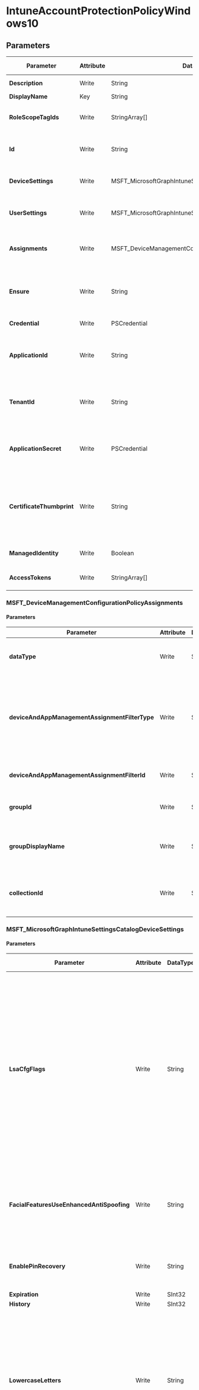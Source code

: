 ﻿# IntuneAccountProtectionPolicyWindows10

## Parameters

| Parameter | Attribute | DataType | Description | Allowed Values |
| --- | --- | --- | --- | --- |
| **Description** | Write | String | Policy description | |
| **DisplayName** | Key | String | Policy name | |
| **RoleScopeTagIds** | Write | StringArray[] | List of Scope Tags for this Entity instance. | |
| **Id** | Write | String | The unique identifier for an entity. Read-only. | |
| **DeviceSettings** | Write | MSFT_MicrosoftGraphIntuneSettingsCatalogDeviceSettings | The policy settings for the device scope. | |
| **UserSettings** | Write | MSFT_MicrosoftGraphIntuneSettingsCatalogUserSettings | The policy settings for the user scope | |
| **Assignments** | Write | MSFT_DeviceManagementConfigurationPolicyAssignments[] | Represents the assignment to the Intune policy. | |
| **Ensure** | Write | String | Present ensures the policy exists, absent ensures it is removed. | `Present`, `Absent` |
| **Credential** | Write | PSCredential | Credentials of the Admin | |
| **ApplicationId** | Write | String | Id of the Azure Active Directory application to authenticate with. | |
| **TenantId** | Write | String | Id of the Azure Active Directory tenant used for authentication. | |
| **ApplicationSecret** | Write | PSCredential | Secret of the Azure Active Directory tenant used for authentication. | |
| **CertificateThumbprint** | Write | String | Thumbprint of the Azure Active Directory application's authentication certificate to use for authentication. | |
| **ManagedIdentity** | Write | Boolean | Managed ID being used for authentication. | |
| **AccessTokens** | Write | StringArray[] | Access token used for authentication. | |

### MSFT_DeviceManagementConfigurationPolicyAssignments

#### Parameters

| Parameter | Attribute | DataType | Description | Allowed Values |
| --- | --- | --- | --- | --- |
| **dataType** | Write | String | The type of the target assignment. | `#microsoft.graph.groupAssignmentTarget`, `#microsoft.graph.allLicensedUsersAssignmentTarget`, `#microsoft.graph.allDevicesAssignmentTarget`, `#microsoft.graph.exclusionGroupAssignmentTarget`, `#microsoft.graph.configurationManagerCollectionAssignmentTarget` |
| **deviceAndAppManagementAssignmentFilterType** | Write | String | The type of filter of the target assignment i.e. Exclude or Include. Possible values are:none, include, exclude. | `none`, `include`, `exclude` |
| **deviceAndAppManagementAssignmentFilterId** | Write | String | The Id of the filter for the target assignment. | |
| **groupId** | Write | String | The group Id that is the target of the assignment. | |
| **groupDisplayName** | Write | String | The group Display Name that is the target of the assignment. | |
| **collectionId** | Write | String | The collection Id that is the target of the assignment.(ConfigMgr) | |

### MSFT_MicrosoftGraphIntuneSettingsCatalogDeviceSettings

#### Parameters

| Parameter | Attribute | DataType | Description | Allowed Values |
| --- | --- | --- | --- | --- |
| **LsaCfgFlags** | Write | String | Credential Guard (0: (Disabled) Turns off Credential Guard remotely if configured previously without UEFI Lock., 1: (Enabled with UEFI lock) Turns on Credential Guard with UEFI lock., 2: (Enabled without lock) Turns on Credential Guard without UEFI lock.) | `0`, `1`, `2` |
| **FacialFeaturesUseEnhancedAntiSpoofing** | Write | String | Facial Features Use Enhanced Anti Spoofing (false: Disabled, true: Enabled) | `false`, `true` |
| **EnablePinRecovery** | Write | String | Enable Pin Recovery (false: Disabled, true: Enabled) | `false`, `true` |
| **Expiration** | Write | SInt32 | Expiration | |
| **History** | Write | SInt32 | PIN History | |
| **LowercaseLetters** | Write | String | Lowercase Letters (0: Allows the use of lowercase letters in PIN., 1: Requires the use of at least one lowercase letters in PIN., 2: Does not allow the use of lowercase letters in PIN.) | `0`, `1`, `2` |
| **MaximumPINLength** | Write | SInt32 | Maximum PIN Length | |
| **MinimumPINLength** | Write | SInt32 | Minimum PIN Length | |
| **SpecialCharacters** | Write | String | Special Characters (0: Allows the use of special characters in PIN., 1: Requires the use of at least one special characters in PIN., 2: Does not allow the use of special characters in PIN.) | `0`, `1`, `2` |
| **UppercaseLetters** | Write | String | Uppercase Letters (0: Allows the use of uppercase letters in PIN., 1: Requires the use of at least one uppercase letters in PIN., 2: Does not allow the use of uppercase letters in PIN.) | `0`, `1`, `2` |
| **RequireSecurityDevice** | Write | String | Require Security Device (false: Disabled, true: Enabled) | `false`, `true` |
| **UseCertificateForOnPremAuth** | Write | String | Use Certificate For On Prem Auth (false: Disabled, true: Enabled) | `false`, `true` |
| **UsePassportForWork** | Write | String | Use Windows Hello For Business (Device) (false: Disabled, true: Enabled) | `false`, `true` |

### MSFT_MicrosoftGraphIntuneSettingsCatalogUserSettings

#### Parameters

| Parameter | Attribute | DataType | Description | Allowed Values |
| --- | --- | --- | --- | --- |
| **EnablePinRecovery** | Write | String | Enable Pin Recovery (User) (false: Disabled, true: Enabled) | `false`, `true` |
| **Expiration** | Write | SInt32 | Expiration (User) | |
| **History** | Write | SInt32 | PIN History (User) | |
| **LowercaseLetters** | Write | String | Lowercase Letters (User) (0: Allows the use of lowercase letters in PIN., 1: Requires the use of at least one lowercase letters in PIN., 2: Does not allow the use of lowercase letters in PIN.) | `0`, `1`, `2` |
| **MaximumPINLength** | Write | SInt32 | Maximum PIN Length (User) | |
| **MinimumPINLength** | Write | SInt32 | Minimum PIN Length (User) | |
| **SpecialCharacters** | Write | String | Special Characters (User) (0: Allows the use of special characters in PIN., 1: Requires the use of at least one special characters in PIN., 2: Does not allow the use of special characters in PIN.) | `0`, `1`, `2` |
| **UppercaseLetters** | Write | String | Uppercase Letters (User) (0: Allows the use of uppercase letters in PIN., 1: Requires the use of at least one uppercase letters in PIN., 2: Does not allow the use of uppercase letters in PIN.) | `0`, `1`, `2` |
| **RequireSecurityDevice** | Write | String | Require Security Device (User) (false: Disabled, true: Enabled) | `false`, `true` |
| **UsePassportForWork** | Write | String | Use Windows Hello For Business (User) (false: Disabled, true: Enabled) | `false`, `true` |


## Description

Intune Account Protection Policy for Windows10

## Permissions

### Microsoft Graph

To authenticate with the Microsoft Graph API, this resource required the following permissions:

#### Delegated permissions

- **Read**

    - DeviceManagementConfiguration.Read.All

- **Update**

    - DeviceManagementConfiguration.ReadWrite.All

#### Application permissions

- **Read**

    - DeviceManagementConfiguration.Read.All

- **Update**

    - DeviceManagementConfiguration.ReadWrite.All

## Examples

### Example 1

This example is used to test new resources and showcase the usage of new resources being worked on.
It is not meant to use as a production baseline.

```powershell
Configuration Example
{
    param(
        [Parameter()]
        [System.String]
        $ApplicationId,

        [Parameter()]
        [System.String]
        $TenantId,

        [Parameter()]
        [System.String]
        $CertificateThumbprint
    )
    Import-DscResource -ModuleName Microsoft365DSC

    node localhost
    {
        IntuneAccountProtectionPolicyWindows10 'myAccountProtectionPolicy'
        {
            DisplayName           = 'test'
            DeviceSettings = MSFT_MicrosoftGraphIntuneSettingsCatalogDeviceSettings
            {
                History = 10
                EnablePinRecovery = 'true'
            }
            UserSettings = MSFT_MicrosoftGraphIntuneSettingsCatalogUserSettings
            {
                History = 20
                EnablePinRecovery = 'true'
            }
            Ensure                = 'Present'
            ApplicationId         = $ApplicationId;
            TenantId              = $TenantId;
            CertificateThumbprint = $CertificateThumbprint;
        }
    }
}
```

### Example 2

This example is used to test new resources and showcase the usage of new resources being worked on.
It is not meant to use as a production baseline.

```powershell
Configuration Example
{
    param(
        [Parameter()]
        [System.String]
        $ApplicationId,

        [Parameter()]
        [System.String]
        $TenantId,

        [Parameter()]
        [System.String]
        $CertificateThumbprint
    )
    Import-DscResource -ModuleName Microsoft365DSC

    node localhost
    {
        IntuneAccountProtectionPolicyWindows10 'myAccountProtectionPolicy'
        {
            DisplayName           = 'test'
            DeviceSettings = MSFT_MicrosoftGraphIntuneSettingsCatalogDeviceSettings
            {
                History = 10
                EnablePinRecovery = 'true'
            }
            UserSettings = MSFT_MicrosoftGraphIntuneSettingsCatalogUserSettings
            {
                History = 30 # Updated property
                EnablePinRecovery = 'true'
            }
            Ensure                = 'Present'
            ApplicationId         = $ApplicationId;
            TenantId              = $TenantId;
            CertificateThumbprint = $CertificateThumbprint;
        }
    }
}
```

### Example 3

This example is used to test new resources and showcase the usage of new resources being worked on.
It is not meant to use as a production baseline.

```powershell
Configuration Example
{
    param(
        [Parameter()]
        [System.String]
        $ApplicationId,

        [Parameter()]
        [System.String]
        $TenantId,

        [Parameter()]
        [System.String]
        $CertificateThumbprint
    )
    Import-DscResource -ModuleName Microsoft365DSC

    node localhost
    {
        IntuneAccountProtectionPolicyWindows10 'myAccountProtectionPolicy'
        {
            DisplayName           = 'test'
            Ensure                = 'Absent'
            ApplicationId         = $ApplicationId;
            TenantId              = $TenantId;
            CertificateThumbprint = $CertificateThumbprint;
        }
    }
}
```

